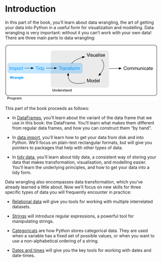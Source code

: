 
# Introduction
In this part of the book, you’ll learn about data wrangling, the art of getting your data into Python in a useful form for visualization and modelling. Data wrangling is very important: without it you can’t work with your own data! There are three main parts to data wrangling:

![Wrangle Process](data_science_wrangle.png)

This part of the book proceeds as follows:

- In [DataFrames](https://colab.research.google.com/github/SoIllEconomist/ds4b/blob/master/python_ds4b/02_wrangle/01_dataframes.ipynb), you’ll learn about the variant of the data frame that we use in this book: the DataFrame. You’ll learn what makes them different from regular data frames, and how you can construct them “by hand”.

- In [data import](https://colab.research.google.com/github/SoIllEconomist/ds4b/blob/master/python_ds4b/02_wrangle/02_data_import.ipynb), you’ll learn how to get your data from disk and into Python. We’ll focus on plain-text rectangular formats, but will give you pointers to packages that help with other types of data.

- In [tidy data](https://colab.research.google.com/github/SoIllEconomist/ds4b/blob/master/python_ds4b/02_wrangle/03_tidy_data.ipynb), you’ll learn about tidy data, a consistent way of storing your data that makes transformation, visualisation, and modelling easier. You’ll learn the underlying principles, and how to get your data into a tidy form.

Data wrangling also encompasses data transformation, which you’ve already learned a little about. Now we’ll focus on new skills for three specific types of data you will frequently encounter in practice:

- [Relational data]() will give you tools for working with multiple interrelated datasets.

- [Strings]() will introduce regular expressions, a powerful tool for manipulating strings.

- [Categoricals]() are how Python stores categorical data. They are used when a variable has a fixed set of possible values, or when you want to use a non-alphabetical ordering of a string.

- [Dates and times]() will give you the key tools for working with dates and date-times.


